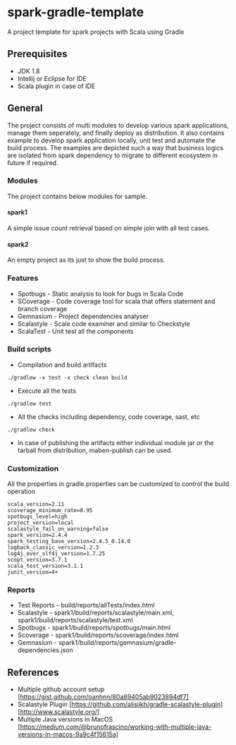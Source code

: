 # spark-gradle-template
A project template for spark projects with Scala using Gradle

## Prerequisites
* JDK 1.8
* Intellij or Eclipse for IDE
* Scala plugin in case of IDE

## General
The project consists of multi modules to develop various spark applications, manage them seperately, and finally deploy as distribution. It also contains example to develop spark application locally, unit test and automate the build process. The examples are depicted such a way that business logics are isolated from spark dependency to migrate to different ecosystem in future if required.
### Modules
The project contains below modules for sample.
#### spark1
A simple issue count retrieval based on simple join with all test cases.

#### spark2
An empty project as its just to show the build process.

### Features
* Spotbugs - Static analysis to look for bugs in Scala Code
* SCoverage - Code coverage tool for scala that offers statement and branch coverage
* Gemnasium - Project dependencies analyser
* Scalastyle - Scale code examiner and similar to Checkstyle
* ScalaTest - Unit test all the components 

### Build scripts

* Compilation and build artifacts
```
./gradlew -x test -x check clean build
```
* Execute all the tests
```
./gradlew test
```
* All the checks including dependency, code coverage, sast, etc
```
./gradlew check
```
* In case of publishing the artifacts either individual module jar or the tarball from distribution, maben-publish can be used.

### Customization
All the properties in gradle.properties can be customized to control the build operation
```
scala_version=2.11
scoverage_minimum_rate=0.95
spotbugs_level=high
project_version=local
scalastyle_fail_on_warning=false
spark_version=2.4.4
spark_testing_base_version=2.4.5_0.14.0
logback_classic_version=1.2.3
log4j_over_slf4j_version=1.7.25
scopt_version=3.7.1
scala_test_version=3.1.1
junit_version=4+
```

### Reports
* Test Reports - build/reports/allTests/index.html
* Scalastyle - spark1/build/reports/scalastyle/main.xml, spark1/build/reports/scalastyle/test.xml 
* Spotbugs - spark1/build/reports/spotbugs/main.html
* Scoverage - spark1/build/reports/scoverage/index.html
* Gemnasium - spark1/build/reports/gemnasium/gradle-dependencies.json

## References
* Multiple github account setup [https://gist.github.com/oanhnn/80a89405ab9023894df7]
* Scalastyle Plugin [https://github.com/alisiikh/gradle-scalastyle-plugin] [http://www.scalastyle.org/]
* Multiple Java versions in MacOS [https://medium.com/@brunofrascino/working-with-multiple-java-versions-in-macos-9a9c4f15615a]